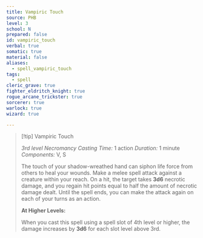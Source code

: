 ```yaml
---
title: Vampiric Touch
source: PHB
level: 3
school: N
prepared: false
id: vampiric_touch
verbal: true
somatic: true
material: false
aliases:
  - spell_vampiric_touch
tags:
  - spell
cleric_grave: true
fighter_eldritch_knight: true
rogue_arcane_trickster: true
sorcerer: true
warlock: true
wizard: true

---
```

>[!tip] Vampiric Touch
>
> *3rd level Necromancy*
> *Casting Time:* 1 action
> *Duration:* 1 minute
> *Components:* V, S
>
>The touch of your shadow-wreathed hand can siphon life force from others to heal your wounds. Make a melee spell attack against a creature within your reach. On a hit, the target takes **3d6** necrotic damage, and you regain hit points equal to half the amount of necrotic damage dealt. Until the spell ends, you can make the attack again on each of your turns as an action.
>
>**At Higher Levels:**
>
>When you cast this spell using a spell slot of 4th level or higher, the damage increases by **3d6** for each slot level above 3rd.
>

